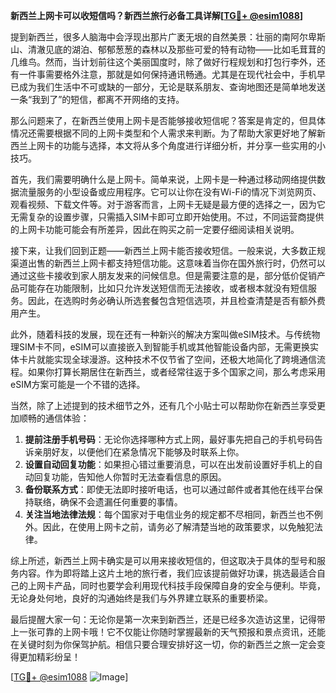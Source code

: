 **新西兰上网卡可以收短信吗？新西兰旅行必备工具详解[[TG💪+ @esim1088](https://t.me/s/esim1088)]**

提到新西兰，很多人脑海中会浮现出那片广袤无垠的自然美景：壮丽的南阿尔卑斯山、清澈见底的湖泊、郁郁葱葱的森林以及那些可爱的特有动物——比如毛茸茸的几维鸟。然而，当计划前往这个美丽国度时，除了做好行程规划和打包行李外，还有一件事需要格外注意，那就是如何保持通讯畅通。尤其是在现代社会中，手机早已成为我们生活中不可或缺的一部分，无论是联系朋友、查询地图还是简单地发送一条“我到了”的短信，都离不开网络的支持。

那么问题来了，在新西兰使用上网卡是否能够接收短信呢？答案是肯定的，但具体情况还需要根据不同的上网卡类型和个人需求来判断。为了帮助大家更好地了解新西兰上网卡的功能与选择，本文将从多个角度进行详细分析，并分享一些实用的小技巧。

首先，我们需要明确什么是上网卡。简单来说，上网卡是一种通过移动网络提供数据流量服务的小型设备或应用程序。它可以让你在没有Wi-Fi的情况下浏览网页、观看视频、下载文件等。对于游客而言，上网卡无疑是最方便的选择之一，因为它无需复杂的设置步骤，只需插入SIM卡即可立即开始使用。不过，不同运营商提供的上网卡功能可能会有所差异，因此在购买之前一定要仔细阅读相关说明。

接下来，让我们回到正题——新西兰上网卡能否接收短信。一般来说，大多数正规渠道出售的新西兰上网卡都支持短信功能。这意味着当你在国外旅行时，仍然可以通过这些卡接收到家人朋友发来的问候信息。但是需要注意的是，部分低价促销产品可能存在功能限制，比如只允许发送短信而无法接收，或者根本就没有短信服务。因此，在选购时务必确认所选套餐包含短信选项，并且检查清楚是否有额外费用产生。

此外，随着科技的发展，现在还有一种新兴的解决方案叫做eSIM技术。与传统物理SIM卡不同，eSIM可以直接嵌入到智能手机或其他智能设备内部，无需更换实体卡片就能实现全球漫游。这种技术不仅节省了空间，还极大地简化了跨境通信流程。如果你打算长期居住在新西兰，或者经常往返于多个国家之间，那么考虑采用eSIM方案可能是一个不错的选择。

当然，除了上述提到的技术细节之外，还有几个小贴士可以帮助你在新西兰享受更加顺畅的通信体验：

1. **提前注册手机号码**：无论你选择哪种方式上网，最好事先把自己的手机号码告诉亲朋好友，以便他们在紧急情况下能够及时联系上你。
2. **设置自动回复功能**：如果担心错过重要消息，可以在出发前设置好手机上的自动回复功能，告知他人你暂时无法查看信息的原因。
3. **备份联系方式**：即使无法即时接听电话，也可以通过邮件或者其他在线平台保持联络，确保不会遗漏任何重要的事情。
4. **关注当地法律法规**：每个国家对于电信业务的规定都不尽相同，新西兰也不例外。因此，在使用上网卡之前，请务必了解清楚当地的政策要求，以免触犯法律。

综上所述，新西兰上网卡确实是可以用来接收短信的，但这取决于具体的型号和服务内容。作为即将踏上这片土地的旅行者，我们应该提前做好功课，挑选最适合自己的上网卡产品，同时也要学会利用现代科技手段保障自身的安全与便利。毕竟，无论身处何地，良好的沟通始终是我们与外界建立联系的重要桥梁。

最后提醒大家一句：无论你是第一次来到新西兰，还是已经多次造访这里，记得带上一张可靠的上网卡哦！它不仅能让你随时掌握最新的天气预报和景点资讯，还能在关键时刻为你保驾护航。相信只要合理安排好这一切，你的新西兰之旅一定会变得更加精彩纷呈！

[[TG💪+ @esim1088](https://t.me/s/esim1088) ![Image](https://i.postimg.cc/4NQfJmqS/Snipaste-2025-05-13-00-14-12.png)]